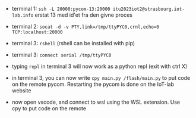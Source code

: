 - terminal 1: `ssh -L 20000:pycom-13:20000 itu2023iot2@strasbourg.iot-lab.info`
erstat 13 med id'et fra den givne proces

- terminal 2: `socat -d -v PTY,link=/tmp/ttyPYC0,crnl,echo=0 TCP:localhost:20000`

- terminal 3: `rshell` (rshell can be installed with pip)

- terminal 3: `connect serial /tmp/ttyPYC0`

- typing `repl` in terminal 3 will now work as a python repl (exit with ctrl X)

- in terminal 3, you can now write `cpy main.py /flash/main.py` to put code on the remote pycom. Restarting the pycom is done on the IoT-lab website

- now open vscode, and connect to wsl using the WSL extension. Use cpy to put code on the remote
